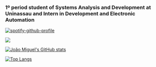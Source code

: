 ### 1º period student of Systems Analysis and Development at Uninassau and Intern in Development and Electronic Automation
[![spotify-github-profile](https://spotify-github-profile.kittinanx.com/api/view?uid=92cicog27dlqwnujaob9pacjv&cover_image=true&theme=novatorem&show_offline=false&background_color=ffffff&interchange=false&bar_color=ffffff&bar_color_cover=false)](https://github.com/kittinan/spotify-github-profile)
<div>
  <a href="https://skillicons.dev">
    <img src="https://skillicons.dev/icons?i=c,cpp,py,java&theme=dark" />
  </a>
</div>


[![João Miguel's GitHub stats](https://github-readme-stats.vercel.app/api?username=jmfs12&theme=radical)](https://github.com/jmfs12/github-readme-stats)

[![Top Langs](https://github-readme-stats.vercel.app/api/top-langs/?username=jmfs12&theme=radical)](https://github.com/jmfs12/github-readme-stats)
